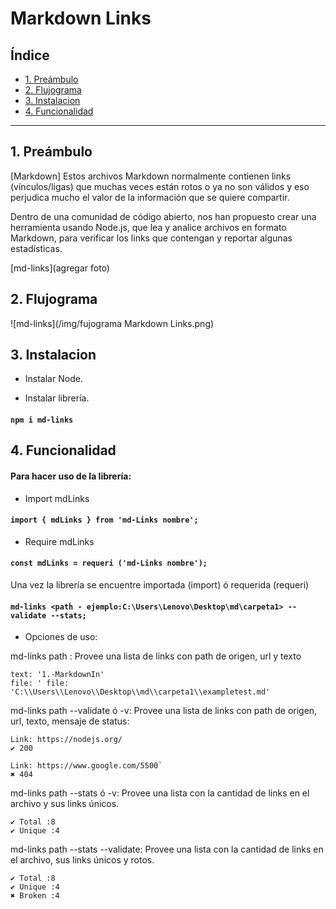 # Markdown Links

## Índice

- [1. Preámbulo](#1-preámbulo)
- [2. Flujograma](#2-Flujograma)
- [3. Instalacion](#3-Instalacion)
- [4. Funcionalidad](#4-Funcionalidad)


---

## 1. Preámbulo

[Markdown]
Estos archivos Markdown normalmente contienen links (vínculos/ligas) que muchas veces están rotos o ya no son válidos y eso perjudica mucho el valor de la información que se quiere compartir.

Dentro de una comunidad de código abierto, nos han propuesto crear una herramienta usando Node.js, que lea y analice archivos en formato Markdown, para verificar los links que contengan y reportar algunas estadísticas.

[md-links](agregar foto)

## 2. Flujograma

![md-links](/img/fujograma Markdown Links.png)

## 3. Instalacion

* Instalar Node.

* Instalar librería.
#### `npm i md-links`

## 4. Funcionalidad
#### Para hacer uso de la librería:

* Import mdLinks
#### `import { mdLinks } from 'md-Links nombre';`

* Require mdLinks
#### `const mdLinks = requeri ('md-Links nombre');`

Una vez la librería se encuentre importada (import) ó requerida (requeri)
#### `md-links <path - ejemplo:C:\Users\Lenovo\Desktop\md\carpeta1> --validate --stats;`

* Opciones de uso:

md-links path : Provee una lista de links con path de origen, url y texto

```href: 'https://es.wikipedia.org/wiki/Markdown'
text: '1.-MarkdownIn'
file: ' file: 'C:\\Users\\Lenovo\\Desktop\\md\\carpeta1\\exampletest.md'
```

md-links path --validate ó -v: Provee una lista de links con path de origen, url, texto, mensaje de status:

```File: C:\Users\Yarimar Diaz\Desktop\Laboratorias\SCL013-md-links\md\test.md'
Link: https://nodejs.org/
✔ 200
```

```File: C:\Users\Yarimar Diaz\Desktop\Laboratorias\SCL013-md-links\md\test.md'
Link: https://www.google.com/5500`
✖ 404
```

md-links path --stats ó -v: Provee una lista con la cantidad de links en el archivo y sus links únicos.

```'C:\\Users\\Yarimar Diaz\\Desktop\\Laboratorias\\SCL013-md-links\\md\\test.md'
✔ Total :8
✔ Unique :4
```

md-links path --stats --validate: Provee una lista con la cantidad de links en el archivo, sus links únicos y rotos.

```'C:\\Users\\Yarimar Diaz\\Desktop\\Laboratorias\\SCL013-md-links\\md\\test.md'
✔ Total :8
✔ Unique :4
✖ Broken :4
```
